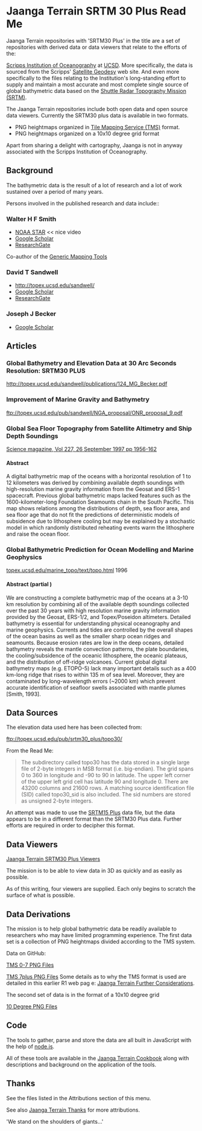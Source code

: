 Jaanga Terrain SRTM 30 Plus Read Me
===

<span style=display:none; >[View as web page]( http://jaanga.github.io/terrain-srtm30-plus-r2/terrain-srtm30-plus.html "view the files as apps." ) <input value="<< You are here" size=15 style="font:bold 11pt monospace;border-width:0;" ></span>  

Jaanga Terrain repositories with 'SRTM30 Plus' in the title are a set of repositories with derived data or data viewers that relate to the efforts of the: 

[Scripps Institution of Oceanography]( http://en.wikipedia.org/wiki/Scripps_Institution_of_Oceanography ) at [UCSD]( https://scripps.ucsd.edu/ ).
More specifically, the data is sourced from the Scripps' [Satellite Geodesy]( http://topex.ucsd.edu/index.html ) web site.
And even more specifically to the files relating to the Institution's long-standing effort to supply and maintain a most accurate and most complete 
single source of global bathymetric data based on the [Shuttle Radar Topography Mission (SRTM)]( http://en.wikipedia.org/wiki/Shuttle_Radar_Topography_Mission ).

The Jaanga Terrain repositories include both open data and open source data viewers. Currently the SRTM30 plus data is available in two formats.

* PNG heightmaps organized in [Tile Mapping Service (TMS)]( http://en.wikipedia.org/wiki/Tile_Map_Service ) format.
* PNG heightmaps organized on a 10x10 degree grid format

Apart from sharing a delight with cartography, Jaanga is not in anyway associated with the Scripps Institution of Oceanography.

## Background

The bathymetric data is the result of a lot of research and a lot of work sustained over a period of many years.

Persons involved in the published research and data include::

### Walter H F Smith

* [NOAA STAR]( http://www.star.nesdis.noaa.gov/star/Smith_WHF.php ) << nice video
* [Google Scholar]( https://scholar.google.com/citations?user=Qx0WxlIAAAAJ&hl=en )
* [ResearchGate]( http://www.researchgate.net/profile/Walter_Smith5 )

Co-author of the [Generic Mapping Tools]( http://www.soest.hawaii.edu/gmt/ )

### David T Sandwell

* <http://topex.ucsd.edu/sandwell/>
* [Google Scholar]( https://scholar.google.com/citations?user=qvHZLkEAAAAJ&hl=en )
* [ResearchGate]( http://www.researchgate.net/profile/David_Sandwell )

### Joseph J Becker

* [Google Scholar]( https://scholar.google.com/citations?user=60G-9DsAAAAJ&hl=en )



## Articles

### Global Bathymetry and Elevation Data at 30 Arc Seconds Resolution: SRTM30 PLUS

<http://topex.ucsd.edu/sandwell/publications/124_MG_Becker.pdf>

### Improvement of Marine Gravity and Bathymetry

<ftp://topex.ucsd.edu/pub/sandwell/NGA_proposal/ONR_proposal_9.pdf>


### Global Sea Floor Topography from Satellite Altimetry and Ship Depth Soundings

[Science magazine, Vol 227, 26 September 1997 pp 1956-162](  http://www.luau.ucsd.edu/sandwell/publications/074_Science_predict2.pdf )

#### Abstract

A digital bathymetric map of the oceans with a horizontal resolution of 1 to 12 kilometers was derived by combining available depth soundings with high-resolution marine gravity information from the Geosat and ERS-1 spacecraft. 
Previous global bathymetric maps lacked features such as the 1600-kilometer-long Foundation Seamounts chain in the South Pacific. 
This map shows relations among the distributions of depth, sea floor area, and sea floor age that do not fit the predictions of deterministic models of subsidence
due to lithosphere cooling but may be explained by a stochastic model in which randomly distributed reheating events warm the lithosphere and raise the ocean floor.



### Global Bathymetric Prediction for Ocean Modelling and Marine Geophysics

[topex.ucsd.edu/marine_topo/text/topo.html]( http://topex.ucsd.edu/marine_topo/text/topo.html ) 1996

#### Abstract (partial )

We are constructing a complete bathymetric map of the oceans at a 3-10 km resolution by combining all of the available depth soundings collected over the past 30 years with high resolution marine gravity information provided by the Geosat, ERS-1/2, and Topex/Poseidon altimeters. 
Detailed bathymetry is essential for understanding physical oceanography and marine geophysics. Currents and tides are controlled by the overall shapes of the ocean basins as well as the smaller sharp ocean ridges and seamounts. 
Because erosion rates are low in the deep oceans, detailed bathymetry reveals the mantle convection patterns, the plate boundaries, the cooling/subsidence of the oceanic lithosphere, the oceanic plateaus, and the distribution of off-ridge volcanoes. 
Current global digital bathymetry maps (e.g. ETOPO-5) lack many important details such as a 400 km-long ridge that rises to within 135 m of sea level. 
Moreover, they are contaminated by long-wavelength errors (~2000 km) which prevent accurate identification of seafloor swells associated with mantle plumes [Smith, 1993].

## Data Sources

The elevation data used here has been collected from:

<ftp://topex.ucsd.edu/pub/srtm30_plus/topo30/>

From the Read Me:

>The  subdirectory called topo30 has the data 
	stored in a single large file of 2-byte integers
	in MSB format (i.e. big-endian).  The grid spans 
	0 to 360 in longitude and -90 to 90 in latitude. 
	The upper left corner of the upper left grid cell
	has latitude 90 and longitude 0.  There are 
	43200 columns and 21600 rows. A matching source 
	identification file (SID) called topo30_sid is also 
	included.  The sid numbers are stored as unsigned 
	2-byte integers.

An attempt was made to use the [SRTM15 Plus]( ftp://topex.ucsd.edu/pub/srtm15_plus/ ) data file, but the data appears to be in a different format than the SRTM30 Plus data. 
Further efforts are required in order to decipher this format.


## Data Viewers

[Jaanga Terrain SRTM30 Plus Viewers]( http://jaanga.github.io/terrain-srtm30-plus-viewers/terrain-srtm30-plus-viewers.html ) 

The mission is to be able to view data in 3D as quickly and as easily as possible.

As of this writing, four viewers are supplied. Each only begins to scratch the surface of what is possible.


## Data Derivations

The mission is to help global bathymetric data be readily available to researchers who may have limited programming experience.
The first data set is a collection of PNG heightmaps divided according to the TMS system. 

Data on GitHub:

[TMS 0-7 PNG Files]( https://github.com/jaanga/terrain-srtm30-plus-data-tms-1-7 )

[TMS 7plus PNG Files]( https://github.com/jaanga/terrain-srtm30-plus-data-tms-7plus )
Some details as to why the TMS format is used are detailed in this earlier R1 web pag
e:
[Jaanga Terrain Further Considerations]( http://jaanga.github.io/terrain/readme-reader.html#further-considerations.md ).

The second set of data is in the format of a 10x10 degree grid

[10 Degree PNG Files]( https://github.com/jaanga/terrain-srtm30-plus-data-10degree )

## Code

The tools to gather, parse and store the data are all built in JavaScript with the help of [node.js]( http://nodejs.org ).

All of these tools are available in the [Jaanga Terrain Cookbook]( http://jaanga.github.io/terrain-r2/terrain.html#./cookbook/readme.md# ) along with descriptions and background on the application of the tools. 

## Thanks

See the files listed in the Attributions section of this menu.

See also [Jaanga Terrain Thanks]( http://jaanga.github.io/terrain-r2/terrain.html#thanks.md# ) for more attributions.

'We stand on the shoulders of giants...'



